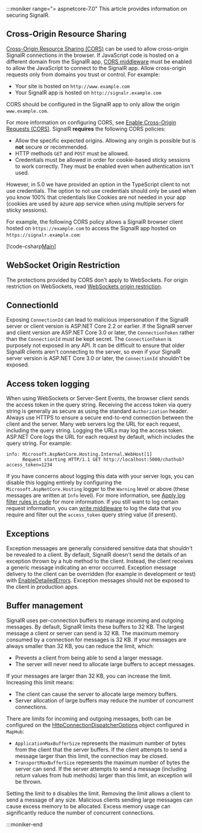 :::moniker range="= aspnetcore-7.0"
This article provides information on securing SignalR.

## Cross-Origin Resource Sharing

[Cross-Origin Resource Sharing (CORS)](https://www.w3.org/TR/cors/) can be used to allow cross-origin SignalR connections in the browser. If JavaScript code is hosted on a different domain from the SignalR app, [CORS middleware](xref:security/cors) must be enabled to allow the JavaScript to connect to the SignalR app. Allow cross-origin requests only from domains you trust or control. For example:

* Your site is hosted on `http://www.example.com`
* Your SignalR app is hosted on `http://signalr.example.com`

CORS should be configured in the SignalR app to only allow the origin `www.example.com`.

For more information on configuring CORS, see [Enable Cross-Origin Requests (CORS)](xref:security/cors). SignalR **requires** the following CORS policies:

* Allow the specific expected origins. Allowing any origin is possible but is **not** secure or recommended.
* HTTP methods `GET` and `POST` must be allowed.
* Credentials must be allowed in order for cookie-based sticky sessions to work correctly. They must be enabled even when authentication isn't used.

However, in 5.0 we have provided an option in the TypeScript client to not use credentials.
The option to not use credentials should only be used when you know 100% that credentials like Cookies are not needed in your app (cookies are used by azure app service when using multiple servers for sticky sessions).

For example, the following CORS policy allows a SignalR browser client hosted on `https://example.com` to access the SignalR app hosted on `https://signalr.example.com`:

[!code-csharp[Main](~/signalr/security/sample/SignalR_CORS6-8/Program.cs?name=snippet_AddCors&highlight=9-18)]

## WebSocket Origin Restriction

The protections provided by CORS don't apply to WebSockets. For origin restriction on WebSockets, read [WebSockets origin restriction](xref:fundamentals/websockets#websocket-origin-restriction).

## ConnectionId

Exposing `ConnectionId` can lead to malicious impersonation if the SignalR server or client version is ASP.NET Core 2.2 or earlier. If the SignalR server and client version are ASP.NET Core 3.0 or later, the `ConnectionToken` rather than the `ConnectionId` must be kept secret. The `ConnectionToken` is purposely not exposed in any API.  It can be difficult to ensure that older SignalR clients aren't connecting to the server, so even if your SignalR server version is ASP.NET Core 3.0 or later, the `ConnectionId` shouldn't be exposed.

## Access token logging

When using WebSockets or Server-Sent Events, the browser client sends the access token in the query string. Receiving the access token via query string is generally as secure as using the standard `Authorization` header. Always use HTTPS to ensure a secure end-to-end connection between the client and the server. Many web servers log the URL for each request, including the query string. Logging the URLs may log the access token. ASP.NET Core logs the URL for each request by default, which includes the query string. For example:

```output
info: Microsoft.AspNetCore.Hosting.Internal.WebHost[1]
      Request starting HTTP/1.1 GET http://localhost:5000/chathub?access_token=1234
```

If you have concerns about logging this data with your server logs, you can disable this logging entirely by configuring the `Microsoft.AspNetCore.Hosting` logger to the `Warning` level or above (these messages are written at `Info` level). For more information, see [Apply log filter rules in code](xref:fundamentals/logging/index#apply-log-filter-rules-in-code) for more information. If you still want to log certain request information, you can [write middleware](xref:fundamentals/middleware/write) to log the data that you require and filter out the `access_token` query string value (if present).

## Exceptions

Exception messages are generally considered sensitive data that shouldn't be revealed to a client. By default, SignalR doesn't send the details of an exception thrown by a hub method to the client. Instead, the client receives a generic message indicating an error occurred. Exception message delivery to the client can be overridden (for example in development or test) with [EnableDetailedErrors](xref:signalr/configuration#configure-server-options). Exception messages should not be exposed to the client in production apps.

## Buffer management

SignalR uses per-connection buffers to manage incoming and outgoing messages. By default, SignalR limits these buffers to 32 KB. The largest message a client or server can send is 32 KB. The maximum memory consumed by a connection for messages is 32 KB. If your messages are always smaller than 32 KB, you can reduce the limit, which:

* Prevents a client from being able to send a larger message.
* The server will never need to allocate large buffers to accept messages.

If your messages are larger than 32 KB, you can increase the limit. Increasing this limit means:

* The client can cause the server to allocate large memory buffers.
* Server allocation of large buffers may reduce the number of concurrent connections.

There are limits for incoming and outgoing messages, both can be configured on the [HttpConnectionDispatcherOptions](xref:signalr/configuration#configure-server-options) object configured in `MapHub`:

* `ApplicationMaxBufferSize` represents the maximum number of bytes from the client that the server buffers. If the client attempts to send a message larger than this limit, the connection may be closed.
* `TransportMaxBufferSize` represents the maximum number of bytes the server can send. If the server attempts to send a message (including return values from hub methods) larger than this limit, an exception will be thrown.

Setting the limit to `0` disables the limit. Removing the limit allows a client to send a message of any size. Malicious clients sending large messages can cause excess memory to be allocated. Excess memory usage can significantly reduce the number of concurrent connections.

:::moniker-end
